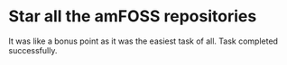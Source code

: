# Star all the amFOSS repositories
It was like a bonus point as it was the easiest task of all. Task completed successfully.
